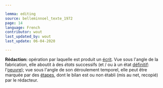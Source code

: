 ```yaml
---

lemma: editing
source: belleminnoel_texte_1972
page: 14
language: French
contributor: wout
last_updated_by: wout
last_update: 06-04-2020

---
```


**Rédaction:** opération par laquelle est produit un [écrit](writingProduct.html). Vue sous l'angle de la fabrication, elle aboutit à des _états_ successifs (et / ou à un état [définitif](definitive.html): l'[oeuvre](work.html)); vue sous l'angle de son déroulement temporel, elle peut être marquée par des [étapes](writingStage.html), dont le bilan est ou non établi (mis au net, recopié) par le rédacteur.
